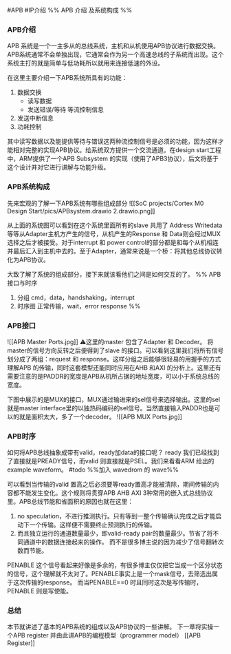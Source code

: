 #APB #IP介绍 
%% 
APB 介绍 及系统构成
%%
### APB介绍
APB 系统是一个一主多从的总线系统，主机和从机使用APB协议进行数据交换。APB系统通常不会单独出现，它通常会作为另一个高速总线的子系统而出现。这个系统主打的就是简单与低功耗所以就用来连接低速的外设。

在这里主要介绍一下APB系统所具有的功能：
1.  数据交换
	- 读写数据
	- 发送错误/等待 等流控制信息
1.  发送中断信息
3. 功耗控制

其中读写数据以及能提供等待与错误这两种流控制信号是必须的功能，因为这样才能相对完整的实现APB协议。给系统双方提供一个交流通道。在design start工程中，ARM提供了一个APB Subsystem 的实现（使用了APB3协议），后文将基于这个设计并对它进行讲解与功能升级。
### APB系统构成
先来宏观的了解一下APB系统有哪些组成部分
![[SoC projects/Cortex M0 Design Start/pics/APBsystem.drawio 2.drawio.png]]

从上面的系统图可以看到在这个系统里面所有的slave 共用了 Address Writedata 等等从Adapter主机方产生的信号，从机产生的Response 和 Data则会经过MUX 选择之后才被接受。对于interrupt 和 power control的部分都是和每个从机相连并最后汇入到主机中去的。至于Adapter，通常来说是一个桥：将其他总线协议转化为APB协议。

大致了解了系统的组成部分，接下来就该看他们之间是如何交互的了。
%%
APB 接口与时序
1.  分组 cmd，data，handshaking，interrupt
2. 时序图 正常传输，wait，error response
%%
### APB接口
![[APB Master Ports.jpg]]
⚠️这里的master 包含了Adapter 和 Decoder。 将master的信号方向反转之后便得到了slave 的接口。可以看到这里我们将所有信号划分成了两组：request 和 response。这样分组之后能够很轻易的用握手的方式理解APB 的传输，同时这套模型还能同时应用在AHB 和AXI 的分析上。这里还有需要注意的是PADDR的宽度是APB从机所占据的地址宽度，可以小于系统总线的宽度。

下图中展示的是MUX的接口，MUX通过输进来的sel信号来选择输出。这里的sel就是master interface里的以独热码编码的sel信号。当然直接输入PADDR也是可以的就是面积太大，多了一个decoder。
![[APB MUX Ports.jpg]]
### APB时序
如何将APB总线抽象成带有valid，ready加data的接口呢？ ready 我们已经找到了直接就是PREADY信号，而valid 则直接就是PSEL。我们来看看ARM 给出的example waveform。
#todo %%加入 wavedrom 的 wave%%

可以看到当传输的valid 置高之后必须要等ready置高才能被清除，期间传输的内容都不能发生变化。这个规则将贯穿APB AHB AXI 3种常用的嵌入式总线协议里。APB总线节能和省面积的原因也就在这里：
1.  no speculation，不进行推测执行。只有等到一整个传输确认完成之后才能启动下一个传输。这样便不需要终止预测执行的传输。
2. 而且独立运行的通道数量最少，即valid-ready pair的数量最少。节省了将不同通道中的数据连接起来的操作。
而不是很多博主说的因为减少了信号翻转次数而节能。

PENABLE 这个信号看起来好像是多余的，有很多博主仅仅把它当成一个区分状态的信号，这个理解就不太对了。PENABLE事实上是一个mask信号，去筛选出属于这次传输的response。 而当PENABLE\==0 时且同时这次是写传输时，PENABLE 则是写使能。

### 总结
本节就讲述了基本的APB系统的组成以及APB协议的一些讲解。
下一章将实操一个APB register 并由此讲APB的编程模型（programmer model）
[[APB Register]]